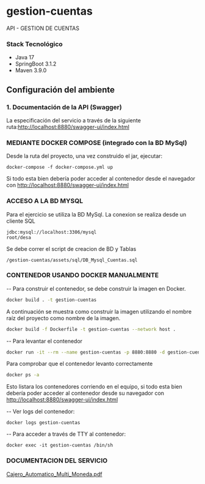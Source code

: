 

# gestion-cuentas
API - GESTION DE CUENTAS

### Stack Tecnológico 
* Java 17
* SpringBoot 3.1.2
* Maven 3.9.0


## Configuración del ambiente 

### 1. Documentación de la API (Swagger)

La especificación del servicio a través de la siguiente ruta:[http://localhost:8880/swagger-ui/index.html](http://localhost:8880/swagger-ui/index.html)

###  MEDIANTE DOCKER COMPOSE (integrado con la BD MySql)

Desde la ruta del proyecto, una vez construido el jar, ejecutar:

```shell
docker-compose -f docker-compose.yml up
```

Si todo esta bien debería poder acceder al contenedor desde el
navegador con [http://localhost:8880/swagger-ui/index.html](http://localhost:8880/swagger-ui/index.html)


### ACCESO A LA BD MYSQL

Para el ejercicio se utiliza la BD MySql.
La conexion se realiza desde un cliente SQL
```shell
jdbc:mysql://localhost:3306/mysql
root/desa
```
Se debe correr el script de creacion de BD y Tablas
```shell
/gestion-cuentas/assets/sql/DB_Mysql_Cuentas.sql
```


### CONTENEDOR USANDO DOCKER MANUALMENTE
--
Para construir el contenedor, se debe construir la imagen en Docker.

```bash
docker build . -t gestion-cuentas
```

A continuación se muestra como construir la imagen utilizando el nombre raíz del proyecto como nombre de la imagen.

```bash
docker build -f Dockerfile -t gestion-cuentas --network host .
```

--
Para levantar el contenedor

```bash
docker run -it --rm --name gestion-cuentas -p 8880:8880 -d gestion-cuentas --network=host
```
Para comprobar que el contenedor levanto correctamente

```bash
docker ps -a
```

Esto listara los contenedores corriendo en el equipo, si todo esta bien debería poder acceder al contenedor desde su 
navegador con [http://localhost:8880/swagger-ui/index.html](http://localhost:8880/swagger-ui/index.html)

-- 
Ver logs del contenedor:
```shell
docker logs gestion-cuentas
```

--
Para acceder a través de TTY al contenedor:
```shell
docker exec -it gestion-cuentas /bin/sh
```
### DOCUMENTACION DEL SERVICIO

[Cajero_Automatico_Multi_Moneda.pdf](assets/Cajero_Automatico_Multi_Moneda.pdf)